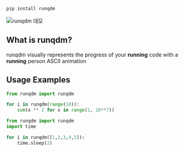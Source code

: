 ```bash
pip install runqdm
```

![runqdm 데모](https://i.imgur.com/kYmsqq7.gif)

## What is runqdm?

runqdm visually represents the progress of your **running** code with a **running** person ASCII animation

## Usage Examples

```python
from runqdm import runqdm

for i in runqdm(range(10)):
    sum(x ** 2 for x in range(1, 10**7))  
```
```python
from runqdm import runqdm
import time

for i in runqdm([1,2,3,4,5]):
    time.sleep(2)
```

